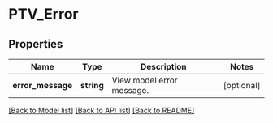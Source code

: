 # PTV_Error

## Properties
Name | Type | Description | Notes
------------ | ------------- | ------------- | -------------
**error_message** | **string** | View model error message. | [optional] 

[[Back to Model list]](../README.md#documentation-for-models) [[Back to API list]](../README.md#documentation-for-api-endpoints) [[Back to README]](../README.md)


